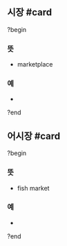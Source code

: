 ## 시장 #card
?begin
### 뜻
- marketplace
### 예
-
<!--SR:!2025-09-06,48,250-->
?end


## 어시장 #card
?begin
### 뜻
- fish market
### 예
-
<!--SR:!2025-07-26,20,250-->
?end

